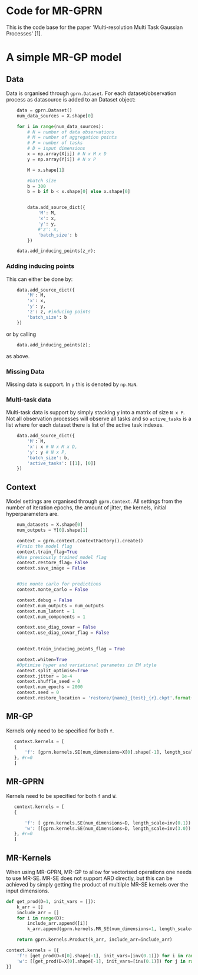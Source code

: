 Code for MR-GPRN
=================

This is the code base for the paper 'Multi-resolution Multi Task Gaussian Processes' [1].

# A simple MR-GP model

## Data

Data is organised through `gprn.Dataset`. For each dataset/observation process as datasource is added to an Dataset object:

```python
    data = gprn.Dataset()
    num_data_sources = X.shape[0]

    for i in range(num_data_sources):
        # N = number of data observations
        # M = number of aggregation points
        # P = number of tasks
        # D = input dimensions
        x = np.array(X[i]) # N x M x D
        y = np.array(Y[i]) # N x P

        M = x.shape[1]

        #batch size
        b = 300
        b = b if b < x.shape[0] else x.shape[0]


        data.add_source_dict({
            'M': M,
            'x': x,
            'y': y,
            #'z': x,
            'batch_size': b
        })

    data.add_inducing_points(z_r);
```

### Adding inducing points

This can either be done by:

```python
    data.add_source_dict({
        'M': M,
        'x': x,
        'y': y,
        'z': z, #inducing points
        'batch_size': b
    })
```

or by calling

```python
    data.add_inducing_points(z);
```

as above.


### Missing Data
Missing data is support. In `y` this is denoted by `np.NaN`.

### Multi-task data

Multi-task data is support by simply stacking y into a matrix of size `N x P`. Not all observation processes will observe all tasks and so `active_tasks` is a list where for each dataset there is list of the active task indexes.

```python
    data.add_source_dict({
        'M': M,
        'x': x # N x M x D,
        'y': y # N x P,
        'batch_size': b,
        'active_tasks': [[1], [0]]
    })
```
## Context

Model settings are organised through `gprn.Context`. All settings from the number of iteration epochs, the amount of jitter, the kernels, initial hyperparameters are.

```python
    num_datasets = X.shape[0]
    num_outputs = Y[0].shape[1]

    context = gprn.context.ContextFactory().create()
    #Train the model flag
    context.train_flag=True 
    #Use previously trained model flag
    context.restore_flag= False 
    context.save_image = False


    #Use monte carlo for predictions
    context.monte_carlo = False

    context.debug = False
    context.num_outputs = num_outputs
    context.num_latent = 1
    context.num_components = 1

    context.use_diag_covar = False
    context.use_diag_covar_flag = False

    
    context.train_inducing_points_flag = True

    context.whiten=True
    #Optimise hyper and variational parametes in EM style
    context.split_optimise=True
    context.jitter = 1e-4
    context.shuffle_seed = 0
    context.num_epochs = 2000
    context.seed = 0
    context.restore_location = 'restore/{name}_{test}_{r}.ckpt'.format(name=CONFIG['file_prefix'], test=test, r=r)

```
## MR-GP
Kernels only need to be specified for both `f`.

 ```python
    context.kernels = [
    {
        'f': [gprn.kernels.SE(num_dimensions=X[0].shape[-1], length_scale=inv(0.1)) for i in range(context.num_latent)],
    }, #r=0
    ]
```
## MR-GPRN
Kernels need to be specified for both `f` and `W`.

 ```python
    context.kernels = [
    {

        'f': [ gprn.kernels.SE(num_dimensions=D, length_scale=inv(0.1)) for i in range(context.num_latent) ],
        'w': [[gprn.kernels.SE(num_dimensions=D, length_scale=inv(3.0)) for j in range(context.num_latent)] for i in range(context.num_outputs)]
    }, #r=0
    ]
```
## MR-Kernels

When using MR-GPRN, MR-GP to allow for vectorised operations one needs to use MR-SE. MR-SE does not support ARD directly, but this can be achieved by simply getting the product of multilple MR-SE kernels over the input dimensions.

```python
def get_prod(D=1, init_vars = []):
    k_arr = []
    include_arr = []
    for i in range(D):
        include_arr.append([i])
        k_arr.append(gprn.kernels.MR_SE(num_dimensions=1, length_scale=init_vars[0]))

    return gprn.kernels.Product(k_arr, include_arr=include_arr)

context.kernels = [{
    'f': [get_prod(D=X[0].shape[-1], init_vars=[inv(0.1)]) for i in range(context.num_latent)],
    'w': [[get_prod(D=X[0].shape[-1], init_vars=[inv(0.1)]) for j in range(context.num_latent)] for i in range(context.num_outputs)]
}]
```


